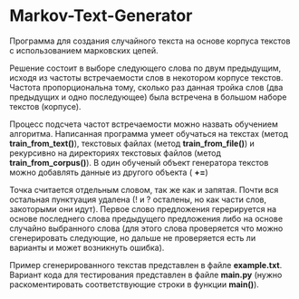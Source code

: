 # Markov-Text-Generator

Программа для создания случайного текста на основе корпуса текстов с использованием марковских цепей.

Решение состоит в выборе следующего слова по двум предыдущим, исходя из частоты встречаемости слов
в некотором корпусе текстов. Частота пропорциональна тому, сколько раз данная тройка слов
(два предыдущих и одно последующее) была встречена в большом наборе текстов (корпусе).  

Процесс подсчета частот встречаемости можно назвать обучением алгоритма.
Написанная программа умеет обучаться на текстах (метод **train_from_text()**), текстовых файлах
(метод **train_from_file()**) и рекурсивно на директориях текстовых файлов (метод **train_from_corpus()**).
В один обученый объект генератора текстов можно добавлять данные из другого объекта ( **+=**)

Точка считается отдельным словом, так же как и запятая. Почти вся остальная пунктуация удалена 
(! и ? осталены, но как части слов, закоторыми они идут). Первое слово предложения герерируется на основе последнего
слова предыдущего предложения либо на основе случайно выбранного слова (для этого слова проверяется что можно сгенерировать следующие,
но дальше не проверяется есть ли варианты и может возникнуть ошибка).

Пример сгенерированного текстав представлен в файле **example.txt**.
Вариант кода для тестирования представлен в файле **main.py** 
(нужно раскоментировать соответствующие строки в функции **main()**).

